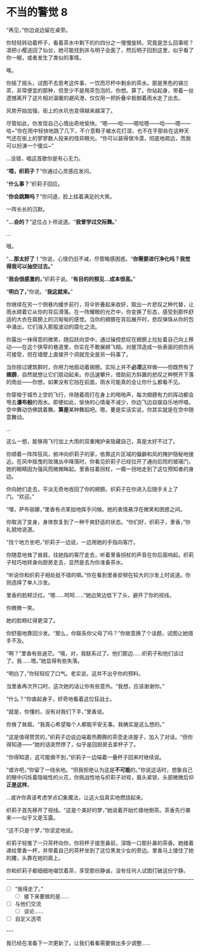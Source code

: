 # 不当的警觉 8

“再见，”你边说边留在桌旁。

你轻轻转动着杯子，看着茶水中剩下的约四分之一慢慢旋转。究竟是怎么回事呢？凛把小樱送回了仙台，她可能找到并与明子会面了，然后明子回到这里，似乎看了你一眼，或者发生了类似的事情。

唉。

你摇了摇头，试图不去思考这件事，一饮而尽杯中剩余的茶水。那是黑色的锡兰茶，非常便宜的那种，但至少不是用茶包泡的，你想。算了。你站起身，带着一丝遗憾离开了这片相对温暖的避风港，仅仅用一把折叠伞抵御着雨水走了出去。

风势开始加强，街上的水坑也变得越来越深了。

尽管如此，你发现自己心情出奇地愉快。“嗯——哈——嗯哈嗯——哈——嗯——哈~”你在雨中轻快地跳了几下，不介意鞋子被水花打湿，也不在乎那些在这种天气还在街上的寥寥数人投来的怪异眼光。“你可以装得很冷漠，彻底地疏远，而我可以扮演一个傻瓜~”

...没错，唱这首歌你是有心无力。

“**喂，织莉子？**”你通过心灵感应发问。

“**什么事？**”织莉子回应。

“**你会跳舞吗？**”你问道，脸上挂着满足的大笑。

一阵长长的沉默。

“**...会的？**”这位占卜师说道。“**我曾学过交际舞。**”

...

哦。

“**...那太好了！**”你说，心情仍旧不减，尽管略感困惑。“**你需要进行净化吗？我觉得我可以抽空过去。**”

“**我会很感激的，**”织莉子说。“**有目的的预见...成本很高。**”

“**明白了，**”你说。“**我这就来。**”

你继续在另一个侧巷内缓步前行，将伞折叠起来收好，取出一片悲叹之种代替，让雨水顺着它从你的背后滑落。在一阵耀眼的光芒中，你变换了形态，感受到那件舒适的大衣在肩膀上的沉甸甸的感觉。当你的翅膀在背后展开时，悲叹弹珠从你的包中涌出，它们溶入那股波动的腐化之流。

你露出一抹得意的微笑，随后跃向空中，通过操控悲叹在翅膀上拉扯着自己向上移动——在这个狭窄的巷道里，你实在不敢展翅飞翔。对屋顶造成一些表面的损伤尚可接受，但在墙壁上直接开个洞就完全是另一码事了。

当你掠过建筑群时，你用力地扇动着翅膀。实际上并不**必须**这样做——但既然有了**翅膀**，自然就想让它们扇动起来。你迅速攀升，借助前方斜置的悲叹之种劈开下落的雨丝——你想，如果没有它挡在前面，雨水可能真的会让你什么都看不见。

你穿梭于城市上空的飞行，伴随着雨打在身上的啪啪声，每次翅膀有力的挥动都会甩去**瀑布般**的雨水。即便如此，愉快的心情毫不减少，你边飞边自娱自乐地哼唱，空中舞动仿佛跳着舞。**算是**某种舞蹈吧。嗯，要是实话实说，你其实就是在空中随意舞动。

...

这么一想，能够用飞行加上大雨的双重掩护来隐藏自己，真是太好不过了。

你顺着一阵阵狂风，俯冲向织莉子的家，依靠这片区域的偏僻和风的掩护隐秘地接近。在风中摇曳的玫瑰丛中降落时，你看见织莉子已经拉开了通向后院的玻璃门，她的眼睛因为强风而微微眯起。里香拄着拐杖，一瘸一拐地走到了这位预知者的身边。

你向她们走去，平淡无奇地收回了你的翅膀。织莉子在你进入后随手关上了门。“欢迎。”

“嘿，萨布丽娜，”里香有点笨拙地挥手问候。她的表情悬浮在微笑和困惑之间。

你取消了变身，身体恢复到了一种干爽舒适的状态。“你们好，织莉子，里香，”你礼貌地说道。

“找个地方坐吧，”织莉子一边说，一边用她的手指向客厅。

你随意地耸了耸肩，往她指的客厅走去，听着里香拐杖的声音在你后面响起。织莉子轻巧地转身向厨房走去，显然是去为你准备茶水。

“听说你和织莉子相处挺不错的嘛。”你在看到里香安顿在较大的沙发上时说道。你则选择了单人沙发。

里香的脸颊泛红。“嗯……呵呵……”她边笑边低下了头，避开了你的视线。

你微微一笑。

她的脸颊红得更深了。

你舒服地靠回沙发。“那么，你联系你父母了吗？”你故意换了个话题，试图让她措手不及。

“啊？”里香有些迷茫。“哦，对，我联系过了。他们那边……织莉子和他们谈过了。我……嗯。”她显得有些失落。

“明白了，”你轻轻叹了口气。老实说，这并不出乎你的预料。

当里香再次开口时，这次她的话让你有些意外。“我想，应该谢谢你。”

“什么？”你直起身子，好奇地看着这位狂战士。

“就是，你懂的，没有对我们下手，”里香说。

你耸了耸肩。“我真心希望每个人都能平安无事。我确实是这么想的。”

“这是值得赞赏的，”织莉子边说边端着热腾腾的茶壶走进屋子，加入了对话。“但你得知道——”她的话突然停了，似乎是回厨房去拿杯子了。

“你得知道，这可能做不到，”织莉子一边端着一叠杯子回来时继续说。

“或许吧，”你留了一线余地。“但我拒绝认为这是**不可能**的。”你说这话时，想象自己的眼中闪烁着隐喻性的火花，你挑战性地与织莉子对视，眉头紧锁，头部微微后仰**正是这样**。

...或许你真该考虑学点幻象魔法，让这火焰真实地燃烧起来。

织莉子首先移开了视线。“这是个美好的梦，”她说着开始忙碌地倒茶。茶香先行袭来——似乎又是玉露。

“这不只是个梦，”你坚定地说。

织莉子轻推了一只茶杯向你，你将杯子提至鼻前，深吸一口那扑鼻的茶香。她接着递给里香一杯，并带着自己的茶杯坐到了这位黑发少女的旁边。里香马上搂住了她的腰，头靠在她的肩上。

你和织莉子都细细地啜饮着茶，享受那份静谧，没有任何人试图打破这份宁静。

---

- [ ] “我得走了。”
  - [ ] 接下来要做的是……
- [ ] 与他们交流
  - [ ] 谈论……
- [ ] 自定义选项

---​

我已经在准备下一次更新了。让我们看看需要做出多少调整……

